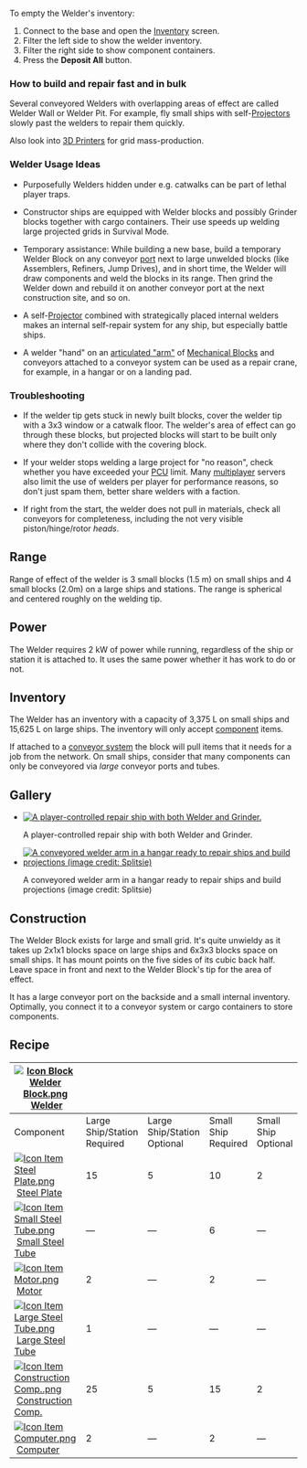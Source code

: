 
To empty the Welder's inventory:

1.  Connect to the base and open the [Inventory](https://spaceengineers.wiki.gg/wiki/Inventory "Inventory") screen.
2.  Filter the left side to show the welder inventory.
3.  Filter the right side to show component containers.
4.  Press the **Deposit All** button.

### How to build and repair fast and in bulk

Several conveyored Welders with overlapping areas of effect are called Welder Wall or Welder Pit. For example, fly small ships with self-[Projectors](https://spaceengineers.wiki.gg/wiki/Projector "Projector") slowly past the welders to repair them quickly.

Also look into [3D Printers](https://spaceengineers.wiki.gg/wiki/3D_Printer "3D Printer") for grid mass-production.

### Welder Usage Ideas

*   Purposefully Welders hidden under e.g. catwalks can be part of lethal player traps.

*   Constructor ships are equipped with Welder blocks and possibly Grinder blocks together with cargo containers. Their use speeds up welding large projected grids in Survival Mode.

*   Temporary assistance: While building a new base, build a temporary Welder Block on any conveyor [port](https://spaceengineers.wiki.gg/wiki/Port "Port") next to large unwelded blocks (like Assemblers, Refiners, Jump Drives), and in short time, the Welder will draw components and weld the blocks in its range. Then grind the Welder down and rebuild it on another conveyor port at the next construction site, and so on.

*   A self-[Projector](https://spaceengineers.wiki.gg/wiki/Projector "Projector") combined with strategically placed internal welders makes an internal self-repair system for any ship, but especially battle ships.

*   A welder "hand" on an [articulated "arm"](https://spaceengineers.wiki.gg/wiki/Custom_Turret_Controller "Custom Turret Controller") of [Mechanical Blocks](https://spaceengineers.wiki.gg/wiki/Mechanical_Blocks "Mechanical Blocks") and conveyors attached to a conveyor system can be used as a repair crane, for example, in a hangar or on a landing pad.

### Troubleshooting

*   If the welder tip gets stuck in newly built blocks, cover the welder tip with a 3x3 window or a catwalk floor. The welder's area of effect can go through these blocks, but projected blocks will start to be built only where they don't collide with the covering block.

*   If your welder stops welding a large project for "no reason", check whether you have exceeded your [PCU](https://spaceengineers.wiki.gg/wiki/PCU "PCU") limit. Many [multiplayer](https://spaceengineers.wiki.gg/wiki/Multiplayer "Multiplayer") servers also limit the use of welders per player for performance reasons, so don't just spam them, better share welders with a faction.

*   If right from the start, the welder does not pull in materials, check all conveyors for completeness, including the not very visible piston/hinge/rotor _heads_.

## Range

Range of effect of the welder is 3 small blocks (1.5 m) on small ships and 4 small blocks (2.0m) on a large ships and stations. The range is spherical and centered roughly on the welding tip.

## Power

The Welder requires 2 kW of power while running, regardless of the ship or station it is attached to. It uses the same power whether it has work to do or not.

## Inventory

The Welder has an inventory with a capacity of 3,375 L on small ships and 15,625 L on large ships. The inventory will only accept [component](https://spaceengineers.wiki.gg/wiki/Component "Component") items.

If attached to a [conveyor system](https://spaceengineers.wiki.gg/wiki/Conveyor_system "Conveyor system") the block will pull items that it needs for a job from the network. On small ships, consider that many components can only be conveyored via _large_ conveyor ports and tubes.

## Gallery

*   [![A player-controlled repair ship with both Welder and Grinder.](https://spaceengineers.wiki.gg/images/thumb/d/d5/Ion_Constructor_1.jpg/120px-Ion_Constructor_1.jpg?9840cc)](https://spaceengineers.wiki.gg/wiki/File:Ion_Constructor_1.jpg "A player-controlled repair ship with both Welder and Grinder.")
    
    A player-controlled repair ship with both Welder and Grinder.
    
*   [![A conveyored welder arm in a hangar ready to repair ships and build projections (image credit: Splitsie)](https://spaceengineers.wiki.gg/images/thumb/7/76/Hangar-welder-arm.jpg/120px-Hangar-welder-arm.jpg?7a2adc)](https://spaceengineers.wiki.gg/wiki/File:Hangar-welder-arm.jpg "A conveyored welder arm in a hangar ready to repair ships and build projections (image credit: Splitsie)")
    
    A conveyored welder arm in a hangar ready to repair ships and build projections (image credit: Splitsie)
    

## Construction

The Welder Block exists for large and small grid. It's quite unwieldy as it takes up 2x1x1 blocks space on large ships and 6x3x3 blocks space on small ships. It has mount points on the five sides of its cubic back half. Leave space in front and next to the Welder Block's tip for the area of effect.

It has a large conveyor port on the backside and a small internal inventory. Optimally, you connect it to a conveyor system or cargo containers to store components.

## Recipe

| [![Icon Block Welder Block.png](https://spaceengineers.wiki.gg/images/thumb/4/41/Icon_Block_Welder_Block.png/21px-Icon_Block_Welder_Block.png?2e0da4)](https://spaceengineers.wiki.gg/wiki/Welder "Welder") [Welder](https://spaceengineers.wiki.gg/wiki/Welder "Welder") |     |     |     |     |
| --- | --- | --- | --- | --- |
| Component | Large Ship/Station  <br>Required | Large Ship/Station  <br>Optional | Small Ship  <br>Required | Small Ship  <br>Optional |
| [![Icon Item Steel Plate.png](https://spaceengineers.wiki.gg/images/thumb/4/4c/Icon_Item_Steel_Plate.png/21px-Icon_Item_Steel_Plate.png?437e3a)](https://spaceengineers.wiki.gg/wiki/Steel_Plate "Steel Plate") [Steel Plate](https://spaceengineers.wiki.gg/wiki/Steel_Plate "Steel Plate") | 15  | 5   | 10  | 2   |
| [![Icon Item Small Steel Tube.png](https://spaceengineers.wiki.gg/images/thumb/f/f7/Icon_Item_Small_Steel_Tube.png/21px-Icon_Item_Small_Steel_Tube.png?4fe418)](https://spaceengineers.wiki.gg/wiki/Small_Steel_Tube "Small Steel Tube") [Small Steel Tube](https://spaceengineers.wiki.gg/wiki/Small_Steel_Tube "Small Steel Tube") | —   | —   | 6   | —   |
| [![Icon Item Motor.png](https://spaceengineers.wiki.gg/images/thumb/2/2c/Icon_Item_Motor.png/21px-Icon_Item_Motor.png?4a2f3f)](https://spaceengineers.wiki.gg/wiki/Motor "Motor") [Motor](https://spaceengineers.wiki.gg/wiki/Motor "Motor") | 2   | —   | 2   | —   |
| [![Icon Item Large Steel Tube.png](https://spaceengineers.wiki.gg/images/thumb/f/fe/Icon_Item_Large_Steel_Tube.png/21px-Icon_Item_Large_Steel_Tube.png?31c1e4)](https://spaceengineers.wiki.gg/wiki/Large_Steel_Tube "Large Steel Tube") [Large Steel Tube](https://spaceengineers.wiki.gg/wiki/Large_Steel_Tube "Large Steel Tube") | 1   | —   | —   | —   |
| [![Icon Item Construction Comp..png](https://spaceengineers.wiki.gg/images/thumb/4/45/Icon_Item_Construction_Comp..png/21px-Icon_Item_Construction_Comp..png?cdc26f)](https://spaceengineers.wiki.gg/wiki/Construction_Comp. "Construction Comp.") [Construction Comp.](https://spaceengineers.wiki.gg/wiki/Construction_Comp. "Construction Comp.") | 25  | 5   | 15  | 2   |
| [![Icon Item Computer.png](https://spaceengineers.wiki.gg/images/thumb/7/72/Icon_Item_Computer.png/21px-Icon_Item_Computer.png?65c1a4)](https://spaceengineers.wiki.gg/wiki/Computer "Computer") [Computer](https://spaceengineers.wiki.gg/wiki/Computer "Computer") | 2   | —   | 2   | —   |